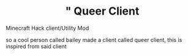 <h1 align="center">" Queer Client</h1>
<p> Minecraft Hack client/Utility Mod

so a cool person called bailey made a client called queer client, this is inspired from said client
  

